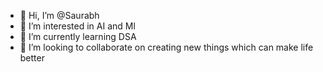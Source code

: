 - 👋 Hi, I’m @Saurabh
- 👀 I’m interested in AI and Ml
- 🌱 I’m currently learning DSA
- 💞️ I’m looking to collaborate on creating new things which can make life better

<!---
Alpheang/Alpheang is a ✨ special ✨ repository because its `README.md` (this file) appears on your GitHub profile.
You can click the Preview link to take a look at your changes.
--->
